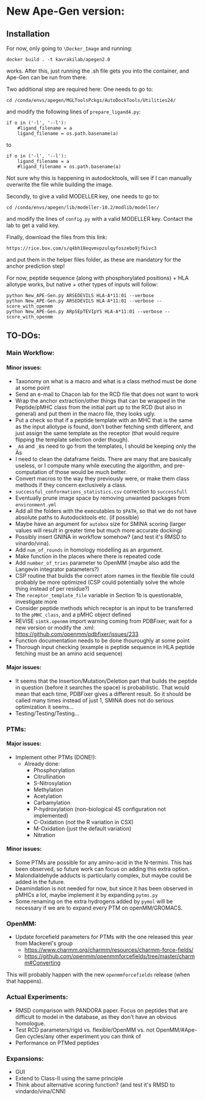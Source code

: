 # New Ape-Gen version:

## Installation

For now, only going to `\Docker_Image` and running:
```
docker build . -t kavrakilab/apegen2.0
```

works. After this, just running the .sh file gets you into the container, and Ape-Gen can be run from there. 

Two additional step are required here: One needs to go to:

```
cd /conda/envs/apegen/MGLToolsPckgs/AutoDockTools/Utilities24/
```

and modify the following lines of `prepare_ligand4.py`:

```
if o in ('-l', '--l'):
	#ligand_filename = a
	ligand_filename = os.path.basename(a) 
```

to

```
if o in ('-l', '--l'):
	ligand_filename = a
	#ligand_filename = os.path.basename(a)
```
Not sure why this is happening in autodocktools, will see if I can manually overwrite the file while building the image. 

Secondly, to give a valid MODELLER key, one needs to go to:

```
cd /conda/envs/apegen/lib/modeller-10.2/modlib/modeller/
```

and modify the lines of `config.py` with a valid MODELLER key. Contact the lab to get a valid key.

Finally, download the files from this link:

```
https://rice.box.com/s/q4bh18eqvmvpzulqyfoszebo9jfkivc3
```

and put them in the helper files folder, as these are mandatory for the anchor prediction step!


For now, peptide sequence (along with phosphorylated positions) + HLA allotype works, but native + other types of inputs will follow:

```
python New_APE-Gen.py ARSEDEVILS HLA-A*11:01 --verbose
python New_APE-Gen.py ARSEDEVILS HLA-A*11:01 --verbose --score_with_openmm
python New_APE-Gen.py ARpSEpTEVIpYS HLA-A*11:01 --verbose --score_with_openmm
```

## TO-DOs:

### Main Workflow:

#### Minor issues:
- Taxonomy on what is a macro and what is a class method must be done at some point
- Send an e-mail to Chacon lab for the RCD file that does not want to work
- Wrap the anchor extraction/other things that can be wrapped in the Peptide/pMHC class from the initial part up to the RCD (but also in general) and put them in the macro file, they looks ugly.
- Put a check so that if a peptide template with an MHC that is the same as the input allotype is found, don't bother fetching smth different, and just assign the same template as the receptor (that would require flipping the template selection order though). 
- `_A`s and `_B`s need to go from the templates, I should be keeping only the As
- I need to clean the dataframe fields. There are many that are basically useless, or I compute many while executing the algorithm, and pre-computation of those would be much better. 
- Convert macros to the way they previously were, or make them class methods if they concern exclusively a class. 
- `successful_conformations_statistics.csv` correction to `successfull`
- Eventually prune image space by removing unwanted packages from `environment.yml`
- Add all the folders with the executables to `$PATH`, so that we do not have absolute paths to Autodocktools etc. (if possible)
- Maybe have an argument for `autobox` size for SMINA scoring (larger values will result in greater time but much more accurate docking)
- Possibly insert GNINA in workflow somehow? (and test it's RMSD to vinardo/vina).
- Add `num_of_rounds` in homology modelling as an argument. 
- Make function in the places where there is repeated code
- Add `number_of_tries` parameter to OpenMM (maybe also add the Langevin integrator patameters?)
- CSP routine that builds the correct atom names in the flexible file could probably be more optimized (CSP could potentially solve the whole thing instead of per residue?)
- The `receptor_template_file` variable in Section 1b is questionable, investigate more
- Consider peptide methods which receptor is an input to be transferred to the `pMHC_class`, and a pMHC object defined
- REVISE `simtk.openmm` import warning coming from PDBFixer, wait for a new version or modify the .xml: https://github.com/openmm/pdbfixer/issues/233
- Function documentation needs to be done thouroughly at some point
- Thorough input checking (example is peptide sequence in HLA peptide fetching must be an amino acid sequence)

#### Major issues:
- It seems that the Insertion/Mutation/Deletion part that builds the peptide in question (before it searches the space) is probabilistic. That would mean that each time, PDBFixer gives a different result. So it should be called many times instead of just 1, SMINA does not do serious optimization it seems...
- Testing/Testing/Testing...

### PTMs:

#### Major issues:
- Implement other PTMs (DONE!):
	- Already done:
		- Phosphorylation
		- Citrullination
		- S-Nitrosylation
		- Methylation
		- Acetylation
		- Carbamylation
		- P-hydroxylation (non-biological 4S configuration not implemented)
		- C-Oxidation (not the R variation in CSX)
		- M-Oxidation (just the default variation)
		- Nitration

#### Minor issues:
- Some PTMs are possible for any amino-acid in the N-termini. This has been observed, so future work can focus on adding this extra option. 
- Malondialdehyde adducts is particularly complex, but maybe could be added in the future. 
- Deamindation is not needed for now, but since it has been observed in pMHCs a lot, maybe implement it by expanding `pytms.py`
- Some renaming on the extra hydrogens added by `pymol` will be necessary if we are to expand every PTM on openMM/GROMACS. 

### OpenMM:
- Update forcefield parameters for PTMs with the one released this year from Mackerel's group
	- https://www.charmm.org/charmm/resources/charmm-force-fields/
	- https://github.com/openmm/openmmforcefields/tree/master/charmm#Converting

This will probably happen with the new `openmmforcefields` release (when that happens). 

### Actual Experiments:

- RMSD comparison with PANDORA paper. Focus on peptides that are difficult to model in the database, as they don't have an obvious homologue. 
- Test RCD parameters/rigid vs. flexible/OpenMM vs. not OpenMM/#Ape-Gen cycles/any other experiment you can think of
- Performance on PTMed peptides

### Expansions:

- GUI
- Extend to Class-II using the same principle
- Think about alternative scoring function? (and test it's RMSD to vindardo/vina/CNN)
